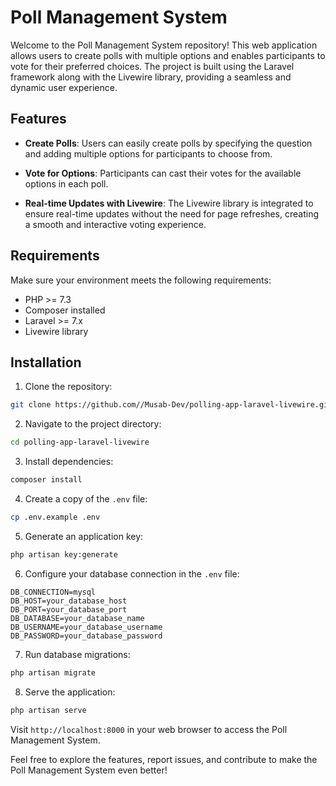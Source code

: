 # Poll Management System

Welcome to the Poll Management System repository! This web application allows users to create polls with multiple options and enables participants to vote for their preferred choices. The project is built using the Laravel framework along with the Livewire library, providing a seamless and dynamic user experience.

## Features

- **Create Polls**: Users can easily create polls by specifying the question and adding multiple options for participants to choose from.

- **Vote for Options**: Participants can cast their votes for the available options in each poll.

- **Real-time Updates with Livewire**: The Livewire library is integrated to ensure real-time updates without the need for page refreshes, creating a smooth and interactive voting experience.

## Requirements

Make sure your environment meets the following requirements:

- PHP >= 7.3
- Composer installed
- Laravel >= 7.x
- Livewire library

## Installation

1. Clone the repository:

```bash
git clone https://github.com//Musab-Dev/polling-app-laravel-livewire.git
```

2. Navigate to the project directory:

```bash
cd polling-app-laravel-livewire
```

3. Install dependencies:

```bash
composer install
```

4. Create a copy of the `.env` file:

```bash
cp .env.example .env
```

5. Generate an application key:

```bash
php artisan key:generate
```

6. Configure your database connection in the `.env` file:

```env
DB_CONNECTION=mysql
DB_HOST=your_database_host
DB_PORT=your_database_port
DB_DATABASE=your_database_name
DB_USERNAME=your_database_username
DB_PASSWORD=your_database_password
```

7. Run database migrations:

```bash
php artisan migrate
```

8. Serve the application:

```bash
php artisan serve
```

Visit `http://localhost:8000` in your web browser to access the Poll Management System.


Feel free to explore the features, report issues, and contribute to make the Poll Management System even better!
